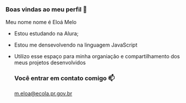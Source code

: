 ### Boas vindas ao meu perfil 💜

Meu nome nome é Eloá Melo

- Estou estudando na Alura;
- Estou me densevolvendo na linguagem JavaScript
- Utilizo esse espaço para minha organiação e compartilhamento dos meus projetos desenvolvidos

  ### Você entrar em contato comigo 📫

  m.eloa@ecola.pr.gov.br
